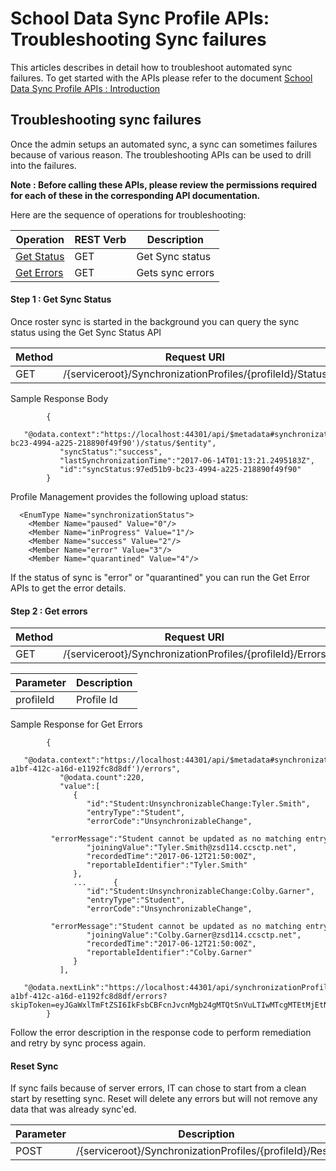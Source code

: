 # School Data Sync Profile APIs: Troubleshooting Sync failures

This articles describes in detail how to troubleshoot automated sync failures. To get started with the APIs please refer to the document [School Data Sync Profile APIs : Introduction](
SDSProfileAPIIntroduction.md)


## Troubleshooting sync failures
Once the admin setups an automated sync, a sync can sometimes failures because of various reason. The troubleshooting APIs can be used to drill into the failures.

**Note : Before calling these APIs, please review the permissions required for each of these in the corresponding API documentation.**

Here are the sequence of operations for troubleshooting:

|   Operation	                            |  REST Verb 	|   Description                                 |   	
|------	                                    |---	        |---	                      
| [Get Status](./api/synchronizationProfile_get_status.md)                            |   GET 	    |   Get Sync status	         
| [Get Errors](./api/synchronizationProfile_get_errors.md)         	                    |   GET	        |   Gets sync errors


#### Step 1 : Get Sync Status
Once roster sync is started in the background you can query the sync status using the Get Sync Status API


|  Method    |  Request URI                                                              |   
|---         |---                                                                        |
| GET        | /{serviceroot}/SynchronizationProfiles/{profileId}/Status

Sample Response Body

            {  
               "@odata.context":"https://localhost:44301/api/$metadata#synchronizationProfiles('97ed51b9-bc23-4994-a225-218890f49f90')/status/$entity",
               "syncStatus":"success",
               "lastSynchronizationTime":"2017-06-14T01:13:21.2495183Z",
               "id":"syncStatus:97ed51b9-bc23-4994-a225-218890f49f90"
            }

Profile Management provides the  following upload status:

      <EnumType Name="synchronizationStatus">
        <Member Name="paused" Value="0"/>
        <Member Name="inProgress" Value="1"/>
        <Member Name="success" Value="2"/>
        <Member Name="error" Value="3"/>
        <Member Name="quarantined" Value="4"/>   

If the status of sync is "error" or "quarantined" you can run the Get Error APIs to get the error details.

#### Step 2 : Get errors

|  Method    |  Request URI                                                              |   
|---         |---                                                                        |
| GET        | /{serviceroot}/SynchronizationProfiles/{profileId}/Errors


|  Parameter    |  Description                                                            |   
|---            |---                                                                      |
| profileId     | Profile Id

Sample Response for Get Errors

            {  
               "@odata.context":"https://localhost:44301/api/$metadata#synchronizationProfiles('653d3392-a1bf-412c-a16d-e1192fc8d8df')/errors",
               "@odata.count":220,
               "value":[  
                  {  
                     "id":"Student:UnsynchronizableChange:Tyler.Smith",
                     "entryType":"Student",
                     "errorCode":"UnsynchronizableChange",
                     "errorMessage":"Student cannot be updated as no matching entry in Active Directory was found for Student.  Verify the identity matching criteria for the profile.",
                     "joiningValue":"Tyler.Smith@zsd114.ccsctp.net",
                     "recordedTime":"2017-06-12T21:50:00Z",
                     "reportableIdentifier":"Tyler.Smith"
                  },
                  ...      {  
                     "id":"Student:UnsynchronizableChange:Colby.Garner",
                     "entryType":"Student",
                     "errorCode":"UnsynchronizableChange",
                     "errorMessage":"Student cannot be updated as no matching entry in Active Directory was found for Student.  Verify the identity matching criteria for the profile.",
                     "joiningValue":"Colby.Garner@zsd114.ccsctp.net",
                     "recordedTime":"2017-06-12T21:50:00Z",
                     "reportableIdentifier":"Colby.Garner"
                  }
               ],
               "@odata.nextLink":"https://localhost:44301/api/synchronizationProfiles/653d3392-a1bf-412c-a16d-e1192fc8d8df/errors?skipToken=eyJGaWxlTmFtZSI6IkFsbCBFcnJvcnMgb24gMTQtSnVuLTIwMTcgMTEtMjEtNTMgUE0gVVRDLmNzdiIsIlNraXBFbnRyaWVzIjo5OX0%3d"
            }

Follow the error description in the response code to perform remediation and retry by sync process again.


#### Reset Sync

If sync fails because of server errors, IT can chose to start from a clean start by resetting sync. Reset will delete any errors but will not remove any data that was already sync'ed.

|  Parameter    |  Description                                                            |   
|---            |---                                                                      |
| POST          | /{serviceroot}/SynchronizationProfiles/{profileId}/Reset
